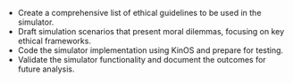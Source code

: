 - Create a comprehensive list of ethical guidelines to be used in the simulator.
- Draft simulation scenarios that present moral dilemmas, focusing on key ethical frameworks.
- Code the simulator implementation using KinOS and prepare for testing.
- Validate the simulator functionality and document the outcomes for future analysis.